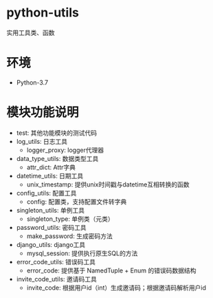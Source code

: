 # python-utils

实用工具类、函数

# 环境

- Python-3.7

# 模块功能说明

- test: 其他功能模块的测试代码
- log_utils: 日志工具
    - logger_proxy: logger代理器
- data_type_utils: 数据类型工具
    - attr_dict: Attr字典
- datetime_utils: 日期工具
    - unix_timestamp: 提供unix时间戳与datetime互相转换的函数
- config_utils: 配置工具
    - config: 配置类，支持配置文件转字典
- singleton_utils: 单例工具
    - singleton_type: 单例类（元类）
- password_utils: 密码工具
    - make_password: 生成密码方法
- django_utils: django工具
    - mysql_session: 提供执行原生SQL的方法
- error_code_utils: 错误码工具
    - error_code: 提供基于 NamedTuple + Enum 的错误码数据结构
- invite_code_utils: 邀请码工具
    - invite_code: 根据用户id（int）生成邀请码；根据邀请码解析用户id
